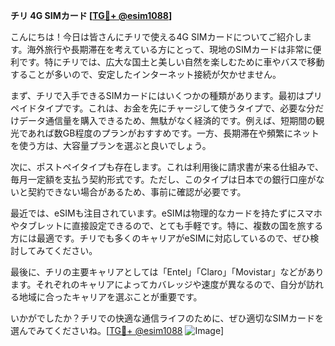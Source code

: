 **チリ 4G SIMカード [[TG💪+ @esim1088](https://t.me/s/esim1088)]**

こんにちは！今日は皆さんにチリで使える4G SIMカードについてご紹介します。海外旅行や長期滞在を考えている方にとって、現地のSIMカードは非常に便利です。特にチリでは、広大な国土と美しい自然を楽しむために車やバスで移動することが多いので、安定したインターネット接続が欠かせません。

まず、チリで入手できるSIMカードにはいくつかの種類があります。最初はプリペイドタイプです。これは、お金を先にチャージして使うタイプで、必要な分だけデータ通信量を購入できるため、無駄がなく経済的です。例えば、短期間の観光であれば数GB程度のプランがおすすめです。一方、長期滞在や頻繁にネットを使う方は、大容量プランを選ぶと良いでしょう。

次に、ポストペイタイプも存在します。これは利用後に請求書が来る仕組みで、毎月一定額を支払う契約形式です。ただし、このタイプは日本での銀行口座がないと契約できない場合があるため、事前に確認が必要です。

最近では、eSIMも注目されています。eSIMは物理的なカードを持たずにスマホやタブレットに直接設定できるので、とても手軽です。特に、複数の国を旅する方には最適です。チリでも多くのキャリアがeSIMに対応しているので、ぜひ検討してみてください。

最後に、チリの主要キャリアとしては「Entel」「Claro」「Movistar」などがあります。それぞれのキャリアによってカバレッジや速度が異なるので、自分が訪れる地域に合ったキャリアを選ぶことが重要です。

いかがでしたか？チリでの快適な通信ライフのために、ぜひ適切なSIMカードを選んでみてくださいね。[[TG💪+ @esim1088](https://t.me/s/esim1088) ![Image](https://i.postimg.cc/Y0z9fWf4/image.png)]